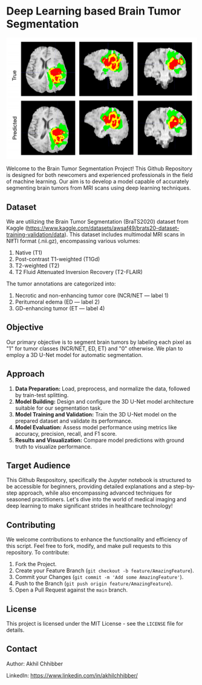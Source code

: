 # Deep Learning based Brain Tumor Segmentation
<p align="center">
  <img src="https://github.com/akhilchibber/Brain-Tumor-Segmentation/blob/main/BRAIN_TUMOR_SEGMENTATION.png?raw=true" alt="earthml Logo">
</p>

Welcome to the Brain Tumor Segmentation Project! This Github Repository is designed for both newcomers and experienced professionals in the field of machine learning. Our aim is to develop a model capable of accurately segmenting brain tumors from MRI scans using deep learning techniques.

## Dataset
We are utilizing the Brain Tumor Segmentation (BraTS2020) dataset from Kaggle (https://www.kaggle.com/datasets/awsaf49/brats20-dataset-training-validation/data). This dataset includes multimodal MRI scans in NIfTI format (.nii.gz), encompassing various volumes:

1. Native (T1)
2. Post-contrast T1-weighted (T1Gd)
3. T2-weighted (T2)
4. T2 Fluid Attenuated Inversion Recovery (T2-FLAIR)

The tumor annotations are categorized into:

1. Necrotic and non-enhancing tumor core (NCR/NET — label 1)
2. Peritumoral edema (ED — label 2)
3. GD-enhancing tumor (ET — label 4)
   
## Objective
Our primary objective is to segment brain tumors by labeling each pixel as "1" for tumor classes (NCR/NET, ED, ET) and "0" otherwise. We plan to employ a 3D U-Net model for automatic segmentation.

## Approach
1. **Data Preparation:** Load, preprocess, and normalize the data, followed by train-test splitting.
2. **Model Building:** Design and configure the 3D U-Net model architecture suitable for our segmentation task.
3. **Model Training and Validation:** Train the 3D U-Net model on the prepared dataset and validate its performance.
4. **Model Evaluation:** Assess model performance using metrics like accuracy, precision, recall, and F1 score.
5. **Results and Visualization:** Compare model predictions with ground truth to visualize performance.

## Target Audience
This Github Respository, specifically the Jupyter notebook is structured to be accessible for beginners, providing detailed explanations and a step-by-step approach, while also encompassing advanced techniques for seasoned practitioners. Let's dive into the world of medical imaging and deep learning to make significant strides in healthcare technology!

## Contributing

We welcome contributions to enhance the functionality and efficiency of this script. Feel free to fork, modify, and make pull requests to this repository. To contribute:

1. Fork the Project.
2. Create your Feature Branch (`git checkout -b feature/AmazingFeature`).
3. Commit your Changes (`git commit -m 'Add some AmazingFeature'`).
4. Push to the Branch (`git push origin feature/AmazingFeature`).
5. Open a Pull Request against the `main` branch.

## License

This project is licensed under the MIT License - see the `LICENSE` file for details.
## Contact

Author: Akhil Chhibber

LinkedIn: https://www.linkedin.com/in/akhilchhibber/
